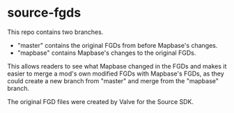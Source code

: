 # source-fgds

This repo contains two branches.

* "master" contains the original FGDs from before Mapbase's changes.
* "mapbase" contains Mapbase's changes to the original FGDs.
  
This allows readers to see what Mapbase changed in the FGDs and makes it easier to merge a mod's own modified FGDs with Mapbase's FGDs, as they could create a new branch from "master" and merge from the "mapbase" branch.

The original FGD files were created by Valve for the Source SDK.
